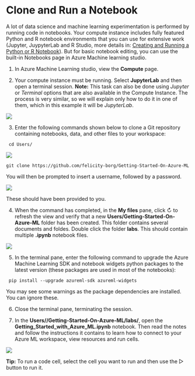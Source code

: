 # Clone and Run a Notebook

A lot of data science and machine learning experimentation is performed by running code in notebooks. Your compute instance includes fully featured Python and R notebook environments that you can use for extensive work (Jupyter, JuypyterLab and R Studio, more details in: [Creating and Running a Python or R Notebook](https://github.com/felicity-borg/Getting-Started-On-Azure-ML/blob/main/Creating-and-Running-a-Python-Notebook.md)). But for basic notebook editing, you can use the built-in Notebooks page in Azure Machine learning studio.

1. In Azure Machine Learning studio, view the **Compute** page.

2. Your compute instance must be running. Select **JupyterLab** and then open a terminal session.
**Note:** This task can also be done using _Jupyter_ or _Terminal_ options that are also available in the Compute Instance. The process is very similar, so we will explain only how to do it in one of them, which in this example it will be _JupyterLab_.

![](https://github.com/felicity-borg/Getting-Started-On-Azure-ML/blob/main/Images/clonenotebook1.gif)

3. Enter the following commands shown below to clone a Git repository containing notebooks, data, and other files to your workspace:

` cd Users/`

![](https://github.com/felicity-borg/Getting-Started-On-Azure-ML/blob/main/Images/Notebook2.PNG)

 `git clone https://github.com/felicity-borg/Getting-Started-On-Azure-ML`
 
You will then be prompted to insert a username, followed by a password. 

![](https://github.com/felicity-borg/Getting-Started-On-Azure-ML/blob/main/Images/Notebook3.PNG)

These should have been provided to you. 
 
 4. When the command has completed, in the **My files** pane, click ↻ to refresh the view and verify that a new **Users/Getting-Started-On-Azure-ML** folder has been created. This folder contains several documents and foldes. Double click the folder **labs**. This should contain multiple **.ipynb** notebook files.
 
![](https://github.com/felicity-borg/Getting-Started-On-Azure-ML/blob/main/Images/Notebook4.PNG)
 
 5. In the terminal pane, enter the following command to upgrade the Azure Machine Learning SDK and notebook widgets python packages to the latest version (these packages are used in most of the notebooks):
 
 ` pip install --upgrade azureml-sdk azureml-widgets`
 
 You may see some warnings as the package dependencies are installed. You can ignore these.
 
 6. Close the terminal pane, terminating the session.
 
 7. In the **Users//Getting-Started-On-Azure-ML/labs/**, open the **Getting_Started_with_Azure_ML.ipynb** notebook. Then read the notes and follow the instructions it contains to learn how to connect to your Azure ML workspace, view resources and run cells. 
 
  ![](https://github.com/felicity-borg/Getting-Started-On-Azure-ML/blob/main/Images/Notebook5.PNG)
 
 **Tip:** To run a code cell, select the cell you want to run and then use the ▷ button to run it.

